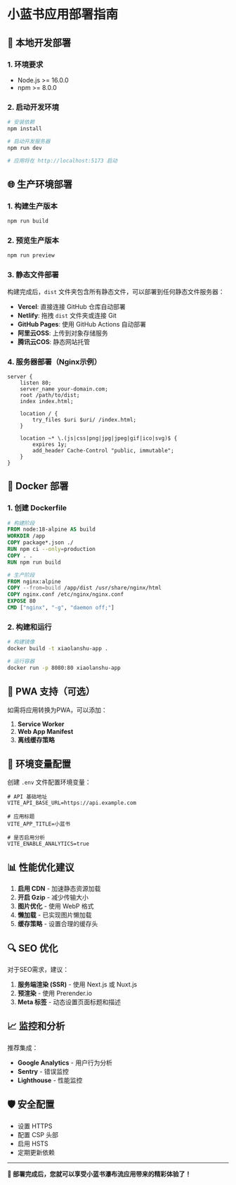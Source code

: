 # 小蓝书应用部署指南

## 🚀 本地开发部署

### 1. 环境要求
- Node.js >= 16.0.0
- npm >= 8.0.0

### 2. 启动开发环境
```bash
# 安装依赖
npm install

# 启动开发服务器
npm run dev

# 应用将在 http://localhost:5173 启动
```

## 🌐 生产环境部署

### 1. 构建生产版本
```bash
npm run build
```

### 2. 预览生产版本
```bash
npm run preview
```

### 3. 静态文件部署
构建完成后，`dist` 文件夹包含所有静态文件，可以部署到任何静态文件服务器：

- **Vercel**: 直接连接 GitHub 仓库自动部署
- **Netlify**: 拖拽 `dist` 文件夹或连接 Git
- **GitHub Pages**: 使用 GitHub Actions 自动部署
- **阿里云OSS**: 上传到对象存储服务
- **腾讯云COS**: 静态网站托管

### 4. 服务器部署（Nginx示例）
```nginx
server {
    listen 80;
    server_name your-domain.com;
    root /path/to/dist;
    index index.html;

    location / {
        try_files $uri $uri/ /index.html;
    }

    location ~* \.(js|css|png|jpg|jpeg|gif|ico|svg)$ {
        expires 1y;
        add_header Cache-Control "public, immutable";
    }
}
```

## 🐳 Docker 部署

### 1. 创建 Dockerfile
```dockerfile
# 构建阶段
FROM node:18-alpine AS build
WORKDIR /app
COPY package*.json ./
RUN npm ci --only=production
COPY . .
RUN npm run build

# 生产阶段
FROM nginx:alpine
COPY --from=build /app/dist /usr/share/nginx/html
COPY nginx.conf /etc/nginx/nginx.conf
EXPOSE 80
CMD ["nginx", "-g", "daemon off;"]
```

### 2. 构建和运行
```bash
# 构建镜像
docker build -t xiaolanshu-app .

# 运行容器
docker run -p 8080:80 xiaolanshu-app
```

## 📱 PWA 支持（可选）

如需将应用转换为PWA，可以添加：

1. **Service Worker**
2. **Web App Manifest**
3. **离线缓存策略**

## 🔧 环境变量配置

创建 `.env` 文件配置环境变量：

```env
# API 基础地址
VITE_API_BASE_URL=https://api.example.com

# 应用标题
VITE_APP_TITLE=小蓝书

# 是否启用分析
VITE_ENABLE_ANALYTICS=true
```

## 📊 性能优化建议

1. **启用 CDN** - 加速静态资源加载
2. **开启 Gzip** - 减少传输大小
3. **图片优化** - 使用 WebP 格式
4. **懒加载** - 已实现图片懒加载
5. **缓存策略** - 设置合理的缓存头

## 🔍 SEO 优化

对于SEO需求，建议：

1. **服务端渲染 (SSR)** - 使用 Next.js 或 Nuxt.js
2. **预渲染** - 使用 Prerender.io
3. **Meta 标签** - 动态设置页面标题和描述

## 📈 监控和分析

推荐集成：

- **Google Analytics** - 用户行为分析
- **Sentry** - 错误监控
- **Lighthouse** - 性能监控

## 🛡️ 安全配置

- 设置 HTTPS
- 配置 CSP 头部
- 启用 HSTS
- 定期更新依赖

---

**🎉 部署完成后，您就可以享受小蓝书瀑布流应用带来的精彩体验了！**

